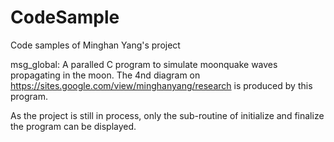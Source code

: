 # CodeSample

Code samples of Minghan Yang's project 

msg_global: A paralled C program to simulate moonquake waves propagating in the moon.
The 4nd diagram on https://sites.google.com/view/minghanyang/research is produced by this program.

As the project is still in process, only the sub-routine of initialize and finalize the program can be displayed.
